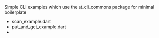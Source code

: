 Simple CLI examples which use the at_cli_commons package for minimal 
boilerplate
- scan_example.dart
- put_and_get_example.dart
- 